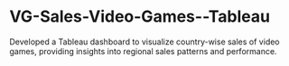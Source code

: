 # VG-Sales-Video-Games--Tableau
Developed a Tableau dashboard to visualize country-wise sales of video games, providing insights into regional sales patterns and performance. 
